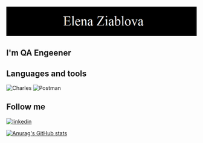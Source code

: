 ![Header](https://raw.githubusercontent.com/Lena7Z/Lena7Z/main/assets/%D0%A4%D0%98.bmp)

## I'm QA Engeener

## Languages and tools 
![Charles](https://img.shields.io/badge/Charles-0d1117?style=flat&logo=charles)
![Postman](https://img.shields.io/badge/Postman-0d1117?style=flat&logo=Postman)

## Follow me 
[![linkedin](https://img.shields.io/badge/linkedin-0d1117?style=flat&logo=linkedin)](https://www.linkedin.com/in/elenazeablova)

[![Anurag's GitHub stats](https://github-readme-stats.vercel.app/api?username=Lena7Z&show_icons=true&theme=transparent)](https://github.com/Lena7Z/github-readme-stats)




